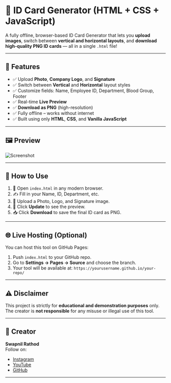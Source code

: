 # 🪪 ID Card Generator (HTML + CSS + JavaScript)

A fully offline, browser-based ID Card Generator that lets you **upload images**, switch between **vertical and horizontal layouts**, and **download high-quality PNG ID cards** — all in a single `.html` file!

---

## 🎯 Features

- ✅ Upload **Photo**, **Company Logo**, and **Signature**
- ✅ Switch between **Vertical** and **Horizontal** layout styles
- ✅ Customize fields: Name, Employee ID, Department, Blood Group, Footer
- ✅ Real-time **Live Preview**
- ✅ **Download as PNG** (high-resolution)
- ✅ Fully offline – works without internet
- ✅ Built using only **HTML**, **CSS**, and **Vanilla JavaScript**

---

## 🖼 Preview

![Screenshot](screenshot.png) <!-- Replace with your actual image name if different -->

---

## 🚀 How to Use

1. 📂 Open `index.html` in any modern browser.
2. ✍️ Fill in your Name, ID, Department, etc.
3. 📸 Upload a Photo, Logo, and Signature image.
4. 🔄 Click **Update** to see the preview.
5. 📥 Click **Download** to save the final ID card as PNG.

---

## 🌐 Live Hosting (Optional)

You can host this tool on GitHub Pages:

1. Push `index.html` to your GitHub repo.
2. Go to **Settings → Pages → Source** and choose the branch.
3. Your tool will be available at: `https://yourusername.github.io/your-repo/`

---

## ⚠️ Disclaimer

This project is strictly for **educational and demonstration purposes** only.  
The creator is **not responsible** for any misuse or illegal use of this tool.

---

## 👤 Creator

**Swapnil Rathod**  
Follow on:
- [Instagram](https://instagram.com)
- [YouTube](https://youtube.com)
- [GitHub](https://github.com)

---


